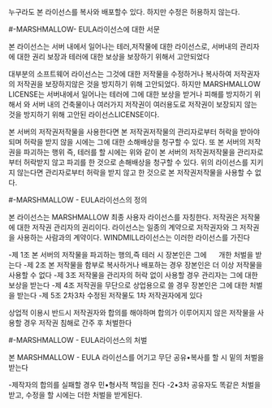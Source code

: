 누구라도 본 라이선스를 복사와 배포할수 있다. 하지만 수정은 허용하지 않는다.

#-MARSHMALLOW- EULA라이선스에 대한 서문

본 라이선스는 서버 내에서 일어나는 테러,저작물에 대한 라이선스로,
서버내의 관리자에 대한 권리 보장과 테러에 대한 보상을 보장하기 위해서 고안되었다

대부분의 소프트웨어 라이선스는 그것에 대한 저작물을 수정하거나 복사하여 저작권자의 저작권을 보장하지않은 것을 방지하기 위해 고안되었다. 하지만 MARSHMALLOW LICENSE는 서버내에서 일어나는 테러에 그에 대한 보상을 받거나 피해를 방지하기 위해서 와 서버 내의 건축물이나 여러가지 저작권이 여러용도로 저작권이 보장되지 않는 것을 방지하기 위해 고안된 라이선스LICENSE이다.

본 서버의 저작권저작물을 사용한다면 본 저작권저작물의 관리자로부터 허락을 받아야되며 허락을 받지 않을 시에는 그에 대한 소해배상을 청구할 수 있다. 또 본 서버의 저작권을 파괴하는 행위 즉, 테러를 할 시에는 위와 같이 본 서버의 저작권저작물을 관리자로부터 허락받지 않고 파괴를 한 것으로 손해배상을 청구할 수 있다. 위의 라이선스를 지키지 않는다면 관리자로부터 허락을 받지 않고 한 것으로 본 저작권저작물을 사용할 수 없다.

#-MARSHMALLOW - EULA라이선스의 정의

본 라이선스는 MARSHMALLOW 최종 사용자 라이선스를 자칭한다. 저작권은 
저작물에 대한 저작권 관리자의 권리이다. 라이선스는 일종의 계약으로 저작권자와 그 저작권을 사용하는 사람과의 계약이다. WINDMILL라이선스는 이러한 라이선스를 가진다

-제 1조 본 서버의 저작물을 파괴하는 행의,즉 테러 시 장본인은 그에      개한 처벌을 받는다
-제 2조 본 저작물을 함부로 복사하거나 배포하는 경우 장본인은 더 이상 저작물을 사용할 수 없다
-제 3조 저작물을 관리자의 허락 없이 사용할 경우 관리자는 그에 대한 보상을 받는다
-제 4조 저작권을 무단으로 상업용으로 쓸 경우 장본인은 그에 대한 처벌을 받는다
-제 5조 2차3차 수정된 저작물도 1차 저작권자에게 있다

상업적 이용시 반드시 저작권자와 합의를 해야하며 합의가 이루어지지 않은 저작물을 사용할 경우 저작권 침해로 간주 후 처벌한다

#-MARSHMALLOW - EULA라이선스의 처벌

본 MARSHMALLOW - EULA 라이선스를 어기고 무단 공유•복사를 할 시 밑의 처벌을 받는다

-제작자의 합의를 실패할 경우 민•형사적 책임을 진다
-2•3차 공유자도 똑같은 처벌을 받고, 수정을 할 시에는 더한 처벌을 받게된다.

